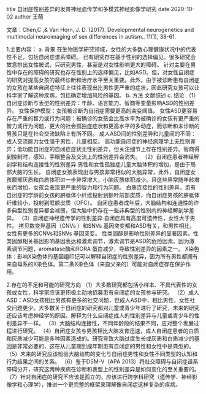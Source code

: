 title 自闭症性别差异的发育神经遗传学和多模式神经影像学研究
date 2020-10-02
author 王萌

文章：Chen,C ,& Van Horn, J. D. (2017). Developmental neurogenetics and multimodal neuroimaging of sex differences in autism.. 11(1), 38-61.

1.主要内容：
a. 背景
在生物医学研究领域，女性的大多数心理健康状况中的代表性不足，包括自闭症谱系障碍。
已有研究存在基于性别的选择偏见。很多研究会故意排出女性被试，只研究男性，甚至是对女性影响更大的障碍。
针对主要在男性中存在的障碍的研究也存在性别上的选择偏见，比如ASD。但，对女性自闭症的研究对提高女孩的最终诊断和治疗水平至关重要。此外，由于被诊断患有自闭症的女孩在某些自闭症特征上往往表现出比男性更严重的症状，因此研究女孩可以让科学家了解这种疾病，包括确定增加风险的基因。
b. 方法
文献综述
c. 结论
（1）自闭症诊断与表型的性别差异：年龄、语言能力、智商等变量影响ASD的性别差异。
女性保护模型：女孩被诊断为自闭症需要更高的突变阈值。
女性ASD更容易存在严重的智力或行为问题：被确诊的女孩会比高水平为被确诊的女孩有更严重的智力或行为问题，更大的社会孤独症症状和更高水平的多动症，而诊断和未诊断的男孩只是在社会交流缺陷上有所不同。
成人ASD间的性别差异和儿童间的不同：成人交流能力女性强于男性，儿童相反。
高功能自闭症的神经病理学上无性别差异；低功能自闭症的自闭症症状无性别差异，但关注细节上存在性别差异。智商得到控制时，感知，手眼整合及交流上的性别差异会消失。
（2）自闭症患者神经解剖学和结构连接性的性别差异
男性和女性孤独症儿童大脑体积的增加，是由于局部大脑的生长。
自闭症女孩表现出与男孩非常相似的大脑异常，此外，自闭症女孩颞部灰质和白质体积进一步异常增大，小脑灰质体积减少。且这些异常随年龄增长而增加，女孩会表现更严重的智力和行为问题。
白质连接性的性别差异，患有自闭症的学龄前女孩的胼胝体小纤维投射到额叶前部皮质，而自闭症男孩的胼胝体纤维较小，投射到眶额皮质（OFC）。
自闭症患者成年后，大脑结构和连通性的许多典型性别差异都会减弱，但大脑中仍存在一些非典型的性别内的神经解剖学差异。
（3）自闭症神经遗传学的性别差异
自闭症具有高度可遗传性，女性大于男性。
拷贝数变异基因（CNVs ）和SNVs 基因突变都和ASD有关，和男性相比，女性有更多的CNVs和SNVs 基因突变。
性类固醇是影响性别差异的显著因素。性类固醇相关基因影响基因表达和激素调节，激素调节是ASD的危险因素。因为激素调节问题，aromatase酶和RORA 蛋白减少，导致性别差异的因素之一。
X染色体：影响X染色体的基因组印记可以解释自闭症的性别差异，因为所有男性都拥有来自母系的X染色体。第二条X染色体（来自父亲的）可能对自闭症存在保护作用。

 2.存在的不足和可能的研究方向
（1）大多数研究都包括小样本、不具代表性的女孩或女性，科学家应该更积极主动地招募患有自闭症的女孩参与研究。
（2）成人ASD：ASD女孩相比男孩有更多的社交问题，但成人ASD中，相比男性，女性社交问题更少。大多数关于自闭症的研究都对儿童或青少年进行了研究，未来的研究还应该考虑神经学的原因，解释为什么自闭症成人的性别差异与儿童或青少年的性别差异不一样。
（3）大脑结构连接性，不同年龄段的结果不同，应对整个发展过程进行研究。
（4）自闭症女孩与男孩相比大脑发育迅速，成人自闭症患者的白质和灰质减少可能是多种因素造成的。研究导致大脑过度生长或灰质和白质减少的基因是非常必要的，这在从儿童期到成年期患有自闭症的男性和女性中是典型的。
（5）未来的研究应该检验大脑结构的变化与自闭症男性和女性不同类型的认知和行为结果之间的关系。
（6）鉴于DSM-V（APA 2013）将社交障碍与自闭症谱系障碍分开，研究这两种疾病在诊断和表型上的性别差异是如何变化的至关重要的。
（7）针对自闭症的研究不应该是孤立的，应该进行跨学科研究（遗传学、神经影像学和心理学），推进一个更完整的框架来理解像自闭症这样复杂的疾病。